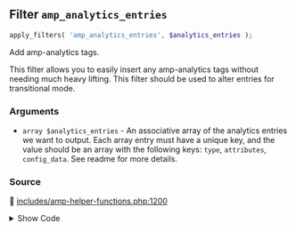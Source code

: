 ## Filter `amp_analytics_entries`

```php
apply_filters( 'amp_analytics_entries', $analytics_entries );
```

Add amp-analytics tags.

This filter allows you to easily insert any amp-analytics tags without needing much heavy lifting. This filter should be used to alter entries for transitional mode.

### Arguments

* `array $analytics_entries` - An associative array of the analytics entries we want to output. Each array entry must have a unique key, and the value should be an array with the following keys: `type`, `attributes`, `config_data`. See readme for more details.

### Source

:link: [includes/amp-helper-functions.php:1200](/includes/amp-helper-functions.php#L1200)

<details>
<summary>Show Code</summary>

```php
$analytics_entries = apply_filters( 'amp_analytics_entries', $analytics_entries );
```

</details>
